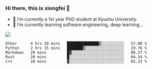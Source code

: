 ### Hi there, this is xiongfei 👋


- 🔭 I’m currently a 1st year PhD student at Kyushu University.
- 🌱 I’m currently learning software engineering, deep learning...

<!--
**Toma62299781/Toma62299781** is a ✨ _special_ ✨ repository because its `README.md` (this file) appears on your GitHub profile.
Here are some ideas to get you started:
-->

![](https://github-readme-stats.vercel.app/api?username=Toma62299781)

<!--START_SECTION:waka-->
```text
Other      4 hrs 20 mins   ██████████████▒░░░░░░░░░░   57.00 % 
Python     2 hrs 15 mins   ███████▒░░░░░░░░░░░░░░░░░   29.76 % 
Markdown   29 mins         █▓░░░░░░░░░░░░░░░░░░░░░░░   06.37 % 
Rust       20 mins         █░░░░░░░░░░░░░░░░░░░░░░░░   04.54 % 
C++        10 mins         ▓░░░░░░░░░░░░░░░░░░░░░░░░   02.33 % 
```
<!--END_SECTION:waka-->

